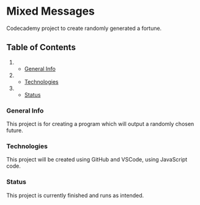 # Mixed Messages
Codecademy project to create randomly generated a fortune.

## Table of Contents
1. * [General Info](#general-info)
2. * [Technologies](#technologies)
3. * [Status](#status)

### General Info
This project is for creating a program which will output a randomly chosen future.
### Technologies
This project will be created using GitHub and VSCode, using JavaScript code.

### Status
This project is currently finished and runs as intended.